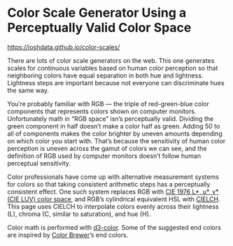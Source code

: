 Color Scale Generator Using a Perceptually Valid Color Space
============================================================

https://joshdata.github.io/color-scales/

There are lots of color scale generators on the web. This one generates scales for continuous variables based on human color perception so that neighboring colors have equal separation in both hue and lightness. Lightness steps are important because not everyone can discriminate hues the same way.

You’re probably familiar with RGB — the triple of red-green-blue color components that represents colors shown on computer monitors. Unfortunately math in “RGB space” isn’s perceptually valid. Dividing the green component in half doesn’t make a color half as green. Adding 50 to all of components makes the color brighter by uneven amounts depending on which color you start with. That’s because the sensitivity of human color perception is uneven across the gamut of colors we can see, and the definition of RGB used by computer monitors doesn’t follow human perceptual sensitivity.

Color professionals have come up with alternative measurement systems for colors so that taking consistent arithmetic steps has a perceptually consistent effect. One such system replaces RGB with [CIE 1976 L*, u*, v* (CIE LUV) color space](https://en.wikipedia.org/wiki/CIELUV), and RGB’s cylindrical equivalent HSL with [CIELCH](https://en.wikipedia.org/wiki/CIELUV#Cylindrical_representation_(CIELCH)). This page uses CIELCH to interpolate colors evenly across their lightness (L), chroma (C, similar to saturation), and hue (H).

Color math is performed with [d3-color](https://github.com/d3/d3-color). Some of the suggested end colors are inspired by [Color Brewer](http://colorbrewer2.org/)’s end colors.